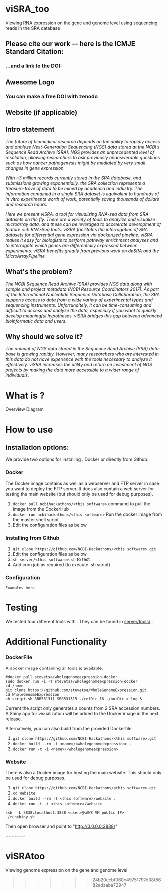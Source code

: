 # viSRA_too
Viewing RNA expression on the gene and genome level using sequencing reads in the SRA database

## Please cite our work -- here is the ICMJE Standard Citation:

### ...and a link to the DOI:

## Awesome Logo

### You can make a free DOI with zenodo <link>

## Website (if applicable)

## Intro statement
*The future of biomedical research depends on the ability to rapidly access and analyze Next-Generation Sequencing (NGS) data stored at the NCBI’s Sequence Read Archive (SRA). NGS provides an unprecedented level of resolution, allowing researchers to ask previously unanswerable questions such as how cancer pathogenesis might be mediated by very small changes in gene expression.*

*With ~3 million records currently stored in the SRA database, and submissions growing exponentially, the SRA collection represents a treasure-trove of data to be mined by academia and industry. The information contained in a single SRA dataset is equivalent to hundreds of in vitro experiments worth of work, potentially saving thousands of dollars and research hours.*

*Here we present viSRA, a tool for visualizing RNA-seq data from SRA datasets on the fly. There are a variety of tools to analyize and visualize microarray data, and these can be leveraged to accelerate development of feature rich RNA-Seq tools. viSRA facilitates the interrogation of SRA datasets for differential gene expression via dockerized pipeline. viSRA makes it easy for biologists to perform pathway enrichment analyses and to interrogate which genes are differentially expressed between experiments. viSRA benefits greatly from previous work on deSRA and the MicroArrayPipeline*

## What's the problem?
*The NCBI Sequence Read Archive (SRA) provides NGS data along with sample and project metadata (NCBI Resource Coordinators 2017). As part of the International Nucleotide Sequence Database Collaboration, the SRA supports access to data from a wide variety of experimental types and sequencing instruments. Unfortunaltely, it can be time-consuming and difficult to access and analyze the data, especially if you want to quickly develop meaningful hypotheses. viSRA bridges this gap between advanced bioinformatic data and users.*
## Why should we solve it?
*The amount of NGS data stored in the Sequence Read Archive (SRA) data-base is growing rapidly. However, many researchers who are interested in this data do not have experience with the tools necessary to analyze it effectively. viSRA increases the utility and return on investment of NGS projects by making the data more accessible to a wider range of individuals.*

# What is <this software>?

Overview Diagram

# How to use <this software>

## Installation options:

We provide two options for installing <this software>: Docker or directly from Github.

### Docker

The Docker image contains <this software> as well as a webserver and FTP server in case you want to deploy the FTP server. It does also contain a web server for testing the <this software> main website (but should only be used for debug purposes).

1. `docker pull ncbihackathons/<this software>` command to pull the image from the DockerHub
2. `docker run ncbihackathons/<this software>` Run the docker image from the master shell script
3. Edit the configuration files as below

### Installing <this software> from Github

1. `git clone https://github.com/NCBI-Hackathons/<this software>.git`
2. Edit the configuration files as below
3. `sh server/<this software>.sh` to test
4. Add cron job as required (to execute <this software>.sh script)

### Configuration

```Examples here```

# Testing

We tested four different tools with <this software>. They can be found in [server/tools/](server/tools/) . 

# Additional Functionality

### DockerFile
A docker image containing all tools is available.
  ```{sh}
  #docker pull stevetsa/wholegenomeexpression-docker
  sudo docker run -i -t stevetsa/wholegenomeexpression-docker
  cd /home
  git clone https://github.com/stevetsa/WholeGenomeExpression.git
  cd WholeGenomeExpression
  sh script.sh SRR531311 SRR531315 ./refDir 16 ./outDir > log &
  ```
  Current the script only generates a counts from 2 SRA accession numbers.
  A Shiny app for visualization will be added to the Docker image in the next release.

Alternatively, you can also build from the provided Dockerfile.

  1. `git clone https://github.com/NCBI-Hackathons/<this software>.git`
  2. `docker build --rm -t <name>/<wholegenomeexpression> .`
  3. `docker run -t -i <name>/<wholegenomeexpression>`
  
 
  
### Website

There is also a Docker image for hosting the main website. This should only be used for debug purposes.

  1. `git clone https://github.com/NCBI-Hackathons/<this software>.git`
  2. `cd Website`
  3. `docker build --rm -t <this software>/website .`
  4. `docker run -t -i <this software>/website`
  
  ```{sh}
  ssh  -L 3838:localhost:3838 <user>@<AWS VM public IP>
  ./runshiny.sh
  ```
  Then open browser and point to "http://0.0.0.0:3838/"
  
=======
# viSRAtoo
Viewing genome expression on the gene and genome level
>>>>>>> 24b20ecbf060c49751797d38f8682edaaba72947
